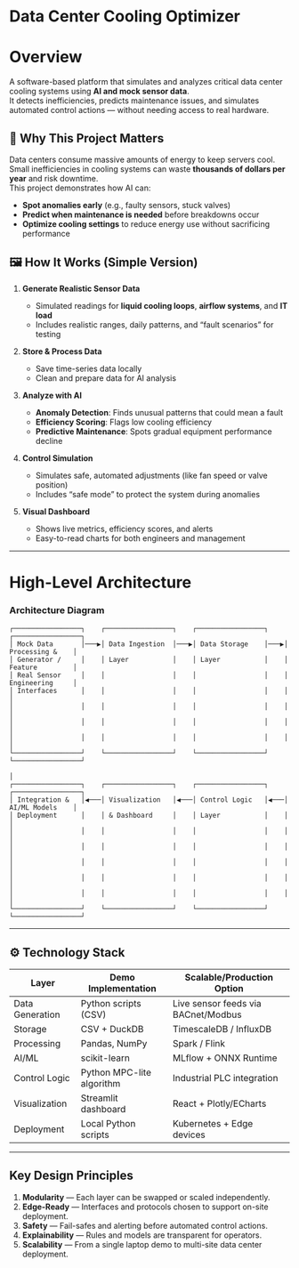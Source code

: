 # Data Center Cooling Optimizer

# Overview

A software-based platform that simulates and analyzes critical data center cooling systems using **AI and mock sensor data**.  
It detects inefficiencies, predicts maintenance issues, and simulates automated control actions — without needing access to real hardware.


## 📌 Why This Project Matters

Data centers consume massive amounts of energy to keep servers cool.  
Small inefficiencies in cooling systems can waste **thousands of dollars per year** and risk downtime.  
This project demonstrates how AI can:

- **Spot anomalies early** (e.g., faulty sensors, stuck valves)
- **Predict when maintenance is needed** before breakdowns occur
- **Optimize cooling settings** to reduce energy use without sacrificing performance


## 🖼 How It Works (Simple Version)

1. **Generate Realistic Sensor Data**  
   - Simulated readings for **liquid cooling loops**, **airflow systems**, and **IT load**  
   - Includes realistic ranges, daily patterns, and “fault scenarios” for testing

2. **Store & Process Data**  
   - Save time-series data locally  
   - Clean and prepare data for AI analysis

3. **Analyze with AI**  
   - **Anomaly Detection**: Finds unusual patterns that could mean a fault  
   - **Efficiency Scoring**: Flags low cooling efficiency  
   - **Predictive Maintenance**: Spots gradual equipment performance decline

4. **Control Simulation**  
   - Simulates safe, automated adjustments (like fan speed or valve position)  
   - Includes “safe mode” to protect the system during anomalies

5. **Visual Dashboard**  
   - Shows live metrics, efficiency scores, and alerts  
   - Easy-to-read charts for both engineers and management

---

# High-Level Architecture

### Architecture Diagram

```
┌─────────────────┐    ┌─────────────────┐    ┌─────────────────┐    ┌─────────────────┐
│ Mock Data       │───▶│ Data Ingestion  │───▶│ Data Storage    │───▶│ Processing &    │
│ Generator /     │    │ Layer           │    │ Layer           │    │ Feature         │
│ Real Sensor     │    │                 │    │                 │    │ Engineering     │
│ Interfaces      │    │                 │    │                 │    │                 │
│                 │    │                 │    │                 │    │                 │
│                 │    │                 │    │                 │    │                 │
│                 │    │                 │    │                 │    │                 │
└─────────────────┘    └─────────────────┘    └─────────────────┘    └─────────────────┘
                                                                              │
┌─────────────────┐    ┌─────────────────┐    ┌─────────────────┐    ┌─────────────────┐
│ Integration &   │◀───│ Visualization   │◀───│ Control Logic   │◀───│ AI/ML Models    │
│ Deployment      │    │ & Dashboard     │    │ Layer           │    │                 │
│                 │    │                 │    │                 │    │                 │
│                 │    │                 │    │                 │    │                 │
│                 │    │                 │    │                 │    │                 │
│                 │    │                 │    │                 │    │                 │
│                 │    │                 │    │                 │    │                 │
└─────────────────┘    └─────────────────┘    └─────────────────┘    └─────────────────┘
```
---

## ⚙️ Technology Stack

| Layer              | Demo Implementation        | Scalable/Production Option         |
|--------------------|----------------------------|-------------------------------------|
| Data Generation    | Python scripts (CSV)       | Live sensor feeds via BACnet/Modbus |
| Storage            | CSV + DuckDB               | TimescaleDB / InfluxDB              |
| Processing         | Pandas, NumPy               | Spark / Flink                       |
| AI/ML              | scikit-learn                | MLflow + ONNX Runtime               |
| Control Logic      | Python MPC-lite algorithm   | Industrial PLC integration          |
| Visualization      | Streamlit dashboard         | React + Plotly/ECharts              |
| Deployment         | Local Python scripts        | Kubernetes + Edge devices           |

---

## Key Design Principles
1. **Modularity** — Each layer can be swapped or scaled independently.
2. **Edge-Ready** — Interfaces and protocols chosen to support on-site deployment.
3. **Safety** — Fail-safes and alerting before automated control actions.
4. **Explainability** — Rules and models are transparent for operators.
5. **Scalability** — From a single laptop demo to multi-site data center deployment.